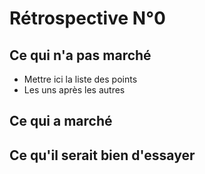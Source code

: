 Rétrospective N°0
==================



Ce qui n'a pas marché
---------------------

* Mettre ici la liste des points
* Les uns après les autres

Ce qui a marché
---------------


Ce qu'il serait bien d'essayer
------------------------------




